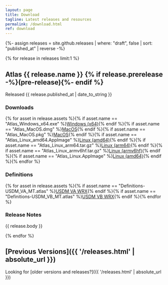 ```yaml
---
layout: page
title: Download
tagline: Latest releases and resources
permalink: /download.html
ref: download
---
```


{%- assign releases = site.github.releases | where: "draft", false | sort: "published_at" | reverse -%}

{% for release in releases limit:1 %}

## Atlas {{ release.name }} {% if release.prerelease -%}(pre-release){%- endif %}
Released <time datetime="{{ release.published_at | date_to_xmlschema }}">{{ release.published_at | date_to_string }}</time>
### Downloads
{% for asset in release.assets %}{% if asset.name == "Atlas_Windows_x64.exe" %}<a href="{{ asset.browser_download_url }}" class="btn">Windows (x64)</a>{% endif %}{% if asset.name == "Atlas_MacOS.dmg" %}<a href="{{ asset.browser_download_url }}" class="btn">MacOS</a>{% endif %}{% if asset.name == "Atlas_MacOS.pkg" %}<a href="{{ asset.browser_download_url }}" class="btn">MacOS</a>{% endif %}{% if asset.name == "Atlas_Linux_amd64.AppImage" %}<a href="{{ asset.browser_download_url }}" class="btn">Linux (amd64)</a>{% endif %}{% if asset.name == "Atlas_Linux_arm64.tar.gz" %}<a href="{{ asset.browser_download_url }}" class="btn">Linux (arm64)</a>{% endif %}{% if asset.name == "Atlas_Linux_armv6hf.tar.gz" %}<a href="{{ asset.browser_download_url }}" class="btn">Linux (armv6hf)</a>{% endif %}{% if asset.name == "Atlas_Linux.AppImage" %}<a href="{{ asset.browser_download_url }}" class="btn">Linux (amd64)</a>{% endif %}{% endfor %}
### Definitions
{% for asset in release.assets %}{% if asset.name == "Definitions-USDM_VA_MT.atlas" %}<a href="{{ asset.browser_download_url }}" class="btn">USDM VA WRX</a>{% endif %}{% if asset.name == "Definitions-USDM_VB_MT.atlas" %}<a href="{{ asset.browser_download_url }}" class="btn">USDM VB WRX</a>{% endif %}{% endfor %}
### Release Notes
{{ release.body }}

{% endfor %}

## [Previous Versions]({{ '/releases.html' | absolute_url }})
Looking for [older versions and releases?]({{ '/releases.html' | absolute_url }})


